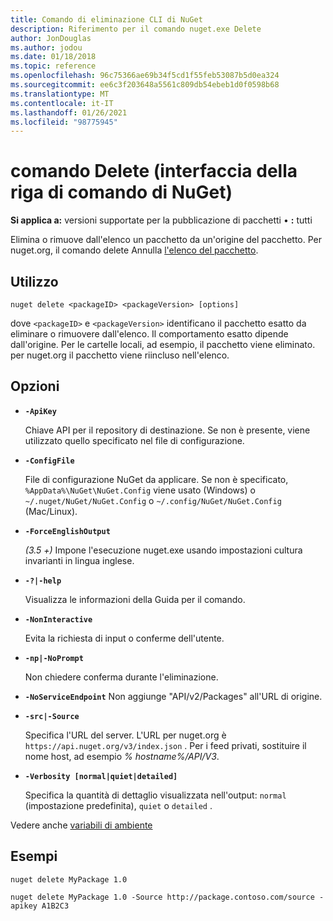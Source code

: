 ```yaml
---
title: Comando di eliminazione CLI di NuGet
description: Riferimento per il comando nuget.exe Delete
author: JonDouglas
ms.author: jodou
ms.date: 01/18/2018
ms.topic: reference
ms.openlocfilehash: 96c75366ae69b34f5cd1f55feb53087b5d0ea324
ms.sourcegitcommit: ee6c3f203648a5561c809db54ebeb1d0f0598b68
ms.translationtype: MT
ms.contentlocale: it-IT
ms.lasthandoff: 01/26/2021
ms.locfileid: "98775945"
---
```

# <a name="delete-command-nuget-cli"></a>comando Delete (interfaccia della riga di comando di NuGet)

**Si applica a:** versioni supportate per la pubblicazione di pacchetti &bullet; **:** tutti

Elimina o rimuove dall'elenco un pacchetto da un'origine del pacchetto. Per nuget.org, il comando delete Annulla [l'elenco del pacchetto](../../nuget-org/policies/deleting-packages.md).

## <a name="usage"></a>Utilizzo

```cli
nuget delete <packageID> <packageVersion> [options]
```

dove `<packageID>` e `<packageVersion>` identificano il pacchetto esatto da eliminare o rimuovere dall'elenco. Il comportamento esatto dipende dall'origine. Per le cartelle locali, ad esempio, il pacchetto viene eliminato. per nuget.org il pacchetto viene riincluso nell'elenco.

## <a name="options"></a>Opzioni

- **`-ApiKey`**

  Chiave API per il repository di destinazione. Se non è presente, viene utilizzato quello specificato nel file di configurazione.

- **`-ConfigFile`**

  File di configurazione NuGet da applicare. Se non è specificato, `%AppData%\NuGet\NuGet.Config` viene usato (Windows) o `~/.nuget/NuGet/NuGet.Config` o `~/.config/NuGet/NuGet.Config` (Mac/Linux).

- **`-ForceEnglishOutput`**

  *(3.5 +)* Impone l'esecuzione nuget.exe usando impostazioni cultura invarianti in lingua inglese.

- **`-?|-help`**

  Visualizza le informazioni della Guida per il comando.

- **`-NonInteractive`**

  Evita la richiesta di input o conferme dell'utente.

 - **`-np|-NoPrompt`**

   Non chiedere conferma durante l'eliminazione.

 - **`-NoServiceEndpoint`** Non aggiunge "API/v2/Packages" all'URL di origine.

- **`-src|-Source`**

  Specifica l'URL del server. L'URL per nuget.org è `https://api.nuget.org/v3/index.json` . Per i feed privati, sostituire il nome host, ad esempio *% hostname%/API/V3*.

- **`-Verbosity [normal|quiet|detailed]`**

  Specifica la quantità di dettaglio visualizzata nell'output: `normal` (impostazione predefinita), `quiet` o `detailed` .

Vedere anche [variabili di ambiente](cli-ref-environment-variables.md)

## <a name="examples"></a>Esempi

```cli
nuget delete MyPackage 1.0

nuget delete MyPackage 1.0 -Source http://package.contoso.com/source -apikey A1B2C3
```
